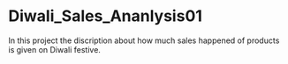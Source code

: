 # Diwali_Sales_Ananlysis01

In this project the discription about how much sales happened of products is given on Diwali festive.
